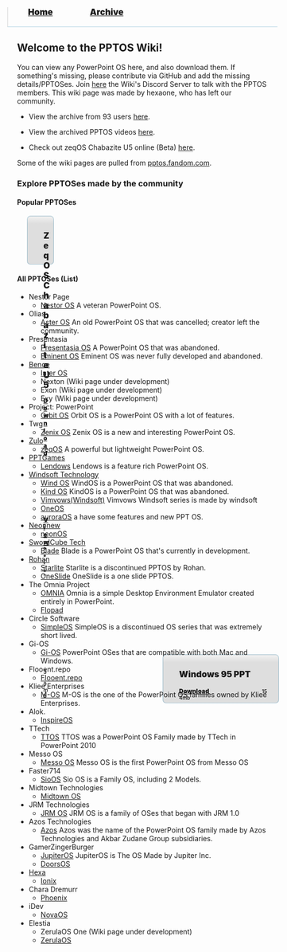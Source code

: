 <blockquote style="background: #0000;border-bottom: 1px solid #B2D2E1;height: 30px;margin: 0 -20px 20px;padding: 0px 20px 9px 40px;">
  <p style=""><a href="https://quintenvandamme.github.io/pptos-wiki/" style="font-size: 17px;font-weight: 900;font-style: normal;text-shadow: rgba(255,255,255,0.9) 0 1px 0;">Home</a>&nbsp;&nbsp;&nbsp;&nbsp;&nbsp;&nbsp;&nbsp;&nbsp;&nbsp;&nbsp;&nbsp;&nbsp;&nbsp;&nbsp;&nbsp;&nbsp;&nbsp;&nbsp;
    <a href="https://quintenvandamme.github.io/pptos-wiki/archive/" style="font-size: 17px;font-weight: 900;font-style: normal;text-shadow: rgba(255,255,255,0.9) 0 1px 0;">Archive</a>
  </p>
</blockquote>

## Welcome to the PPTOS Wiki!
You can view any PowerPoint OS here, and also download them. If something's missing, please contribute via GitHub and add the missing details/PPTOSes. 
Join [here](https://discord.gg/FAtAkCadDr) the Wiki's Discord Server to talk with the PPTOS members. This wiki page was made by hexaone, who has left our community.

- View the archive from 93 users [here](https://quintenvandamme.github.io/pptos-wiki/archive/).

- View the archived PPTOS videos [here](https://archive.org/details/pptoswiki_video).

- Check out zeqOS Chabazite U5 online (Beta) [here](https://quintenvandamme.github.io/pptos-wiki/viewer/Zeq_OS/ZeqOS_Chabazite_B155_U5).

Some of the wiki pages are pulled from [pptos.fandom.com](https://pptos.fandom.com/wiki/PPTOS_Wiki).

### Explore PPTOSes made by the community

#### Popular PPTOSes

<blockquote style="margin: 0 440px 20px 20px;padding: 15px 20px 1px 32px;border-radius: 7px;border: 1px solid rgb(0,102,153,0.3);background: linear-gradient(#f1f1f1, #DEDEDE 15px);height: 80px;">
  <p style=""><a style="font-size: 17px;font-weight: 900;font-style: normal;text-shadow: rgba(255,255,255,0.9) 0 1px 0;">ZeqOS Chabazite U5</a>

  </p><p style=""><a style="font-size: 12px;font-weight: 900;font-style: normal;text-shadow: rgba(255,255,255,0.9) 0 1px 0;" href="https://github.com/hexa-one/pptos-wiki/raw/gh-pages/files/Zeq_OS/zeqOS_Chabazite_B155_B02_U5_R.pptm">Download</a>&nbsp;&nbsp;&nbsp;&nbsp;&nbsp;&nbsp;&nbsp;<a style="font-size: 12px;font-weight: 900;font-style: normal;text-shadow: rgba(255,255,255,0.9) 0 1px 0;" href="https://quintenvandamme.github.io/pptos-wiki/viewer/Zeq_OS/ZeqOS_Chabazite_B155_U5">Viewᵇᵉᵗᵃ</a>&nbsp;&nbsp;&nbsp;&nbsp;&nbsp;&nbsp;&nbsp;&nbsp;&nbsp;&nbsp;&nbsp;<a style="font-size: 10px;font-weight: 600;font-style: normal;text-shadow: rgba(255,255,255,0.9) 0 1px 0;">3.9mb</a>
  </p>
<div></div><div></div><blockquote style="margin: -20 440px 20px 20px;padding: 15px 20px 1px 32px;border-radius: 7px;border: 1px solid rgb(0,102,153,0.3);background: linear-gradient(#f1f1f1, #DEDEDE 15px);height: 80px;margin-top: -103.4px;margin-left: 240px;width: 180px;">
  <p style=""><a style="font-size: 17px;font-weight: 900;font-style: normal;text-shadow: rgba(255,255,255,0.9) 0 1px 0;">Windows 95 PPT</a>
  </p><p style=""><a style="font-size: 12px;font-weight: 900;font-style: normal;text-shadow: rgba(255,255,255,0.9) 0 1px 0;" href="https://archive.org/download/pptoswiki_archive_26_09_2021/pptoswiki_archive_26_09_2021.zip/Project_PowerPoint%2FWindows95PPT1000.pptm">Download</a>&nbsp;&nbsp;&nbsp;&nbsp;&nbsp;&nbsp;&nbsp;&nbsp;&nbsp;&nbsp;&nbsp;&nbsp;&nbsp;&nbsp;&nbsp;&nbsp;&nbsp;&nbsp;&nbsp;&nbsp;&nbsp;&nbsp;&nbsp;&nbsp;&nbsp;&nbsp;&nbsp;<a style="font-size: 10px;font-weight: 600;font-style: normal;text-shadow: rgba(255,255,255,0.9) 0 1px 0;">154mb</a>
  </p>
<div></div><div></div></blockquote></blockquote>

#### All PPTOSes (List)

- Nestor Page
  - [Nestor OS](wiki/Nestor_OS)
  A veteran PowerPoint OS.
- Olias
  - [Aster OS](wiki/Aster_OS)
  An old PowerPoint OS that was cancelled; creator left the community.
- Presentasia
  - [Presentasia OS](wiki/Presentasia_OS)
  A PowerPoint OS that was abandoned.
  - [Eminent OS](wiki/Eminent_OS)
  Eminent OS was never fully developed and abandoned.
- [Bence](https://github.com/VBence2008)
  - [Inter OS](wiki/Inter_OS)
  - Nexton (Wiki page under development)
  - Exon (Wiki page under development)
  - Exy (Wiki page under development)
- Project: PowerPoint
  - [Orbit OS](wiki/Orbit_OS)
  Orbit OS is a PowerPoint OS with a lot of features.
- Twg
  - [Zenix OS](wiki/Zenix_OS)
  Zenix OS is a new and interesting PowerPoint OS.
- [Zulo](https://github.com/ZuloYT)
  - [zeqOS](wiki/Zeq_OS/)
  A powerful but lightweight PowerPoint OS.
- [PPTGames](https://github.com/PPTGames)
  - [Lendows](wiki/Lendows) Lendows is a feature rich PowerPoint OS. 
- [Windsoft Technology](https://github.com/Windsoft01)
  - [Wind OS](wiki/Wind_OS) WindOS is a PowerPoint OS that was abandoned.
  - [Kind OS](wiki/Kind_OS) KindOS is a PowerPoint OS that was abandoned.
  - [Vimvows(Windsoft)](wiki/Vimvows(Windsoft)) Vimvows Windsoft series is made by windsoft
  - [OneOS](wiki/OneOS/)
  - [auroraOS](wiki/auroraOS/) a have some features and new PPT OS.
- [Neonnew](https://github.com/neonnew)
  - [neonOS](wiki/neonOS) 
- [SwordCube Tech](https://github.com/swordcube)
  - [Blade](wiki/Blade/) Blade is a PowerPoint OS that's currently in development.
- [Rohan](https://github.com/Rohan287)
  - [Starlite](wiki/Starlite) Starlite is a discontinued PPTOS by Rohan.
  - [OneSlide](wiki/OneSlide) OneSlide is a one slide PPTOS.
- The Omnia Project
  - [OMNIA](wiki/Omnia) Omnia is a simple Desktop Environment Emulator created entirely in PowerPoint.
  - [Flopad](wiki/Flopad_OS)
- Circle Software
  - [SimpleOS](wiki/Simple_OS) SimpleOS is a discontinued OS series that was extremely short lived.
- Gi-OS
  - [Gi-OS](wiki/Gi-OS) PowerPoint OSes that are compatible with both Mac and Windows.
- Flooent.repo
  - [Flooent.repo](wiki/Flooent.repo)
- Kliee Enterprises
  - [M-OS](wiki/M-OS) M-OS is the one of the PowerPoint OS families owned by Kliee Enterprises.
- Alok.
  - [InspireOS](wiki/Inspire_OS)
- TTech
  - [TTOS](wiki/TTOS/) TTOS was a PowerPoint OS Family made by TTech in PowerPoint 2010
- Messo OS
  - [Messo OS](wiki/Messo_OS/) Messo OS is the first PowerPoint OS from Messo OS
- Faster714
  - [SioOS](wiki/Sio_OS) Sio OS is a Family OS, including 2 Models.
- Midtown Technologies
  - [Midtown OS](wiki/Midtown_OS)
- JRM Technologies
  - [JRM OS](wiki/JRM_OS) JRM OS is a family of OSes that began with JRM 1.0
- Azos Technologies
  - [Azos](wiki/Azos/) Azos was the name of the PowerPoint OS family made by Azos Technologies and Akbar Zudane Group subsidiaries.
- GamerZingerBurger
  - [JupiterOS](wiki/Jupiter_OS) JupiterOS is The OS Made by Jupiter Inc.
  - [DoorsOS](wiki/Doors_OS)
- [Hexa](https://github.com/quintenvandamme)
  - [Ionix](wiki/Ionix_OS/)
- Chara Dremurr
  - [Phoenix](wiki/Phoenix)
- iDev
  - [NovaOS](wiki/NovaOS)
- Elestia
  - ZerulaOS One (Wiki page under development)
  - [ZerulaOS](wiki/ZerulaOS)
<body style="background-image: url(https://raw.githubusercontent.com/hexa-one/pptos-wiki/gh-pages/assets/background/background.png);background-repeat: no-repeat;background-attachment: fixed;background-size: cover;">
